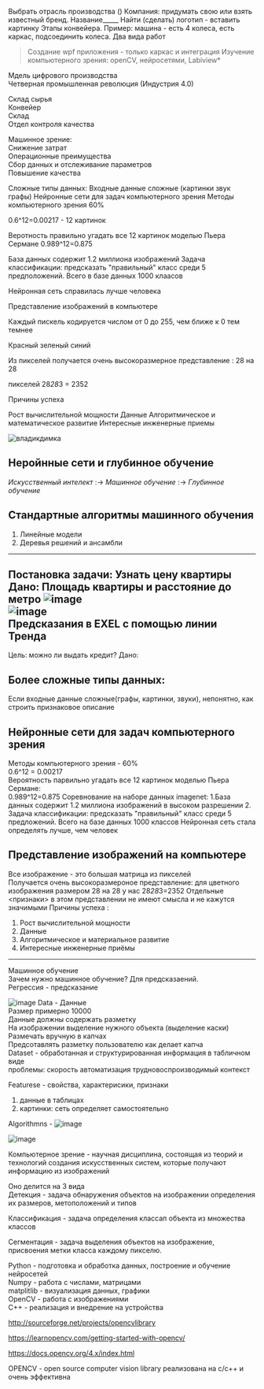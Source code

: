 Выбрать отрасль производства ()
Компания: придумать свою или взять известный бренд. Название_____ Найти (сделать) логотип - вставить картинку
Этапы конвейера. Пример: машина - есть 4 колеса, есть каркас, подсоединить колеса.
Два вида работ
>Создание wpf приложения - только каркас и интеграция
>Изучение компьютерного зрения: openCV, нейросетями, Labiview*


Мдель цифрового производства  </br>
Четверная промышленная революция (Индустрия 4.0)

Склад сырья </br>
Конвейер </br>
Склад </br>
Отдел контроля качества </br>

Машинное зрениe: </br>
Снижение затрат </br>
Операционные преимущества </br> 
Сбор данных и отслеживание параметров </br>
Повышение качества </br>


Сложные типы данных:
Входные данные сложные (картинки звук графы) 
Нейронные сети для задач компьютерного зрения
Методы компьютерного зрения 60%

0.6^12=0.00217 - 12 картинок

Веротность правильно угадать все 12 картинок моделью Пьера Сермане 
0.989^12=0.875


База данных содержит 1.2 миллиона изображений 
Задача классификации: предсказать "правильный" класс среди 5 предположений.
Всего в базе данных 1000 клаасов

Нейронная сеть справилась лучше человека



Представление изображений в компьютере

Каждый пискель кодируется числом от 0 до 255, чем ближе к 0 тем темнее

Красный зеленый синий

Из пикселей получается очень высокоразмерное представление : 28 на 28 

пикселей 28*28*3 = 2352

Причины успеха 

Рост вычислительной мощности 
Данные 
Алгоритмическое и математическое развитие
Интересные инженерные приемы

![владикдимка](https://user-images.githubusercontent.com/97594164/194002732-36005a6d-0fa6-4af3-af9e-e8b42ba68984.png)


Неройнные сети и глубинное обучение
----
*Искусственный интелект* :->
*Машинное обучение* :-> 
*Глубинное обучение* 

Стандартные алгоритмы машинного обучения
----
1. Линейные модели 
2. Деревья решений и ансамбли
----
Постановка задачи: Узнать цену квартиры</br>
Дано: Площадь квартиры и расстояние до метро
![image](https://user-images.githubusercontent.com/97594420/190988932-8816b58d-b3ab-47c5-bc7d-cc64ec475ecf.png)</br>
![image](https://user-images.githubusercontent.com/97594420/190992225-72b610b1-0eb4-4c2b-bf1f-85a8267b71e3.png)</br>
Предсказания в EXEL с помощью линии Тренда
----
Цель: можно ли выдать кредит?
Дано:

Более сложные типы данных:<br>
----
Если входные данные сложные(графы, картинки, звуки), непонятно, как строить признаковое описание 

Нейронные сети для задач компьютерного зрения
----
Методы компьютерного зрения - 60%<br>
0.6^12 = 0.00217<br>
Вероятность парвильно угадать все 12 картинок моделью Пьера Сермане:<br>
0.989^12=0.875
Соревнование на наборе данных imagenet:
1.База данных содержит 1.2 миллиона изображений в высоком разрешении
2. Задача классификации: предсказать "правильный" класс среди 5 предложений. Всего на базе данных 1000 классов
Нейронная сеть стала определять лучше, чем человек

Представление изображений на компьютере
----
Все изображение - это большая матрица из пикселей<br>
Получается очень высокоразмероное представление: для цветного изображения размером 28 на 28 у нас 28*28*3=2352
Отдельные <признаки> в этом представлении не имеют смысла и не кажутся значимыми
Причины успеха :<br>
1. Рост вычислительной мощности
2. Данные
3. Алгоритмическое и материальное развитие 
4. Интересные инженерные приёмы

----
Машинное обучение <br>
Зачем нужно машинное обучение? 
Для предсказаений. <br>
Регрессия - предсказание <br>

![image](https://user-images.githubusercontent.com/97594164/197489605-40137e8f-3160-4819-b861-3cfc8e2414f5.png)
Data - Данные<br>
Размер примерно 10000<br>
Данные должны содержать разметку<br>
На изображении выделение нужного объекта (выделение каски)<br>
Размечать вручную в капчах<br>
Предсотавлять разметку пользователю как делает капча<br>
Dataset - обработанная и структурированная информация в табличном виде<br>
проблемы: скорость автоматизация трудновоспроизводимый контекст 

Featurese - свойства, характерисики, признаки<br>
1) данные в таблицах <br>
2) картинки: сеть определяет самостоятельно <br>

Algorithmns - ![image](https://user-images.githubusercontent.com/97594164/197493112-8c8a3981-05e5-4ad1-b76f-1f12ae1ba354.png)
<br>

![image](https://user-images.githubusercontent.com/97594164/197493329-e8b0e80e-2686-4eb8-b716-a5ac4f0a1de2.png)

Компьютерное зрение - научная дисциплина, состоящая из теорий и технологий создания искусственных систем, которые получают информацию из изображений<br>

Оно делится на 3 вида <br>
Детекция - задача обнаружения объектов на изображении определения их размеров, метоположений и типов<br>

Классификация - задача определения классап объекта из множества классов <br>

Сегментация - задача выделения объектов на изображение, присвоения метки класса каждому пикселю.<br>

Python - подготовка и обработка данных, построение и обучение нейросетей<br>
Numpy - работа с числами, матрицами<br>
matplitlib - визуализация данных, графики<br>
OpenCV - работа с изображениями<br>
C++ - реализация и внедрение на устройства<br>

http://sourceforge.net/projects/opencvlibrary

https://learnopencv.com/getting-started-with-opencv/

https://docs.opencv.org/4.x/index.html

OPENCV - open source computer vision library 
реализована на  c/c++ и очень эффективна



